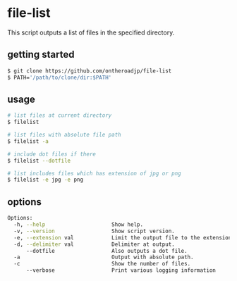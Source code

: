 # file-list
This script outputs a list of files in the specified directory.



## getting started

```bash
$ git clone https://github.com/ontheroadjp/file-list
$ PATH='/path/to/clone/dir:$PATH'
```



## usage

```bash
# list files at current directory
$ filelist

# list files with absolute file path
$ filelist -a

# include dot files if there
$ filelist --dotfile

# list includes files which has extension of jpg or png
$ filelist -e jpg -e png
```



## options

```bash
Options:
  -h, --help                     Show help.
  -v, --version                  Show script version.
  -e, --extension val            Limit the output file to the extension of siblings.
  -d, --delimiter val            Delimiter at output.
      --dotfile                  Also outputs a dot file.
  -a                             Output with absolute path.
  -c                             Show the number of files.
      --verbose                  Print various logging information
```

